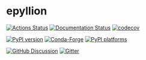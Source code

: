 # epyllion

[![Actions Status][actions-badge]][actions-link]
[![Documentation Status][rtd-badge]][rtd-link]
[![codecov](https://codecov.io/gh/tom65536/epyllion/branch/main/graph/badge.svg?token=1GVTHHNYPT)](https://codecov.io/gh/tom65536/epyllion)

[![PyPI version][pypi-version]][pypi-link]
[![Conda-Forge][conda-badge]][conda-link]
[![PyPI platforms][pypi-platforms]][pypi-link]

[![GitHub Discussion][github-discussions-badge]][github-discussions-link]
[![Gitter][gitter-badge]][gitter-link]

<!-- prettier-ignore-start -->
[actions-badge]:            https://github.com/tom65536/epyllion/workflows/CI/badge.svg
[actions-link]:             https://github.com/tom65536/epyllion/actions
[conda-badge]:              https://img.shields.io/conda/vn/conda-forge/epyllion
[conda-link]:               https://github.com/conda-forge/epyllion-feedstock
[github-discussions-badge]: https://img.shields.io/static/v1?label=Discussions&message=Ask&color=blue&logo=github
[github-discussions-link]:  https://github.com/tom65536/epyllion/discussions
[gitter-badge]:             https://badges.gitter.im/Join%20Chat.svg
[gitter-link]: https://matrix.to/#/#epyllion:gitter.im
[pypi-link]:                https://pypi.org/project/epyllion/
[pypi-platforms]:           https://img.shields.io/pypi/pyversions/epyllion
[pypi-version]:             https://img.shields.io/pypi/v/epyllion
[rtd-badge]:                https://readthedocs.org/projects/epyllion/badge/?version=latest
[rtd-link]:                 https://epyllion.readthedocs.io/en/latest/?badge=latest

<!-- prettier-ignore-end -->

